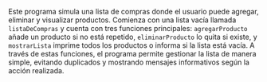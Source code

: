 Este programa simula una lista de compras donde el usuario puede agregar, eliminar y visualizar productos. Comienza con una lista vacía llamada `listaDeCompras` y cuenta con tres funciones principales: `agregarProducto` añade un producto si no está repetido, `eliminarProducto` lo quita si existe, y `mostrarLista` imprime todos los productos o informa si la lista está vacía. A través de estas funciones, el programa permite gestionar la lista de manera simple, evitando duplicados y mostrando mensajes informativos según la acción realizada.

